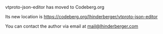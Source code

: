 vtproto-json-editor has moved to Codeberg.org

Its new location is https://codeberg.org/lhinderberger/vtproto-json-editor

You can contact the author via email at mail@lhinderberger.com

